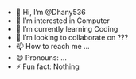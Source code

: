 - 👋 Hi, I’m @Dhany536
- 👀 I’m interested in Computer
- 🌱 I’m currently learning Coding
- 💞️ I’m looking to collaborate on ???
- 📫 How to reach me ...
- 😄 Pronouns: ...
- ⚡ Fun fact: Nothing

<!---
Dhany536/Dhany536 is a ✨ special ✨ repository because its `README.md` (this file) appears on your GitHub profile.
You can click the Preview link to take a look at your changes.
--->

